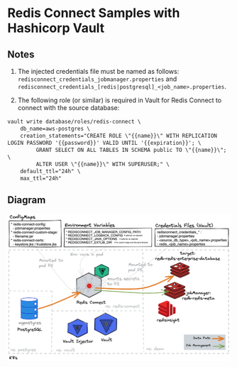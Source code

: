 # Redis Connect Samples with Hashicorp Vault

## Notes
1. The injected credentials file must be named as follows: `redisconnect_credentials_jobmanager.properties` and `redisconnect_credentials_[redis|postgresql]_<job_name>.properties`.

2. The following role (or similar) is required in Vault for Redis Connect to connect with the source database:
```
vault write database/roles/redis-connect \
    db_name=aws-postgres \
    creation_statements="CREATE ROLE \"{{name}}\" WITH REPLICATION LOGIN PASSWORD '{{password}}' VALID UNTIL '{{expiration}}'; \
         GRANT SELECT ON ALL TABLES IN SCHEMA public TO \"{{name}}\"; \
         ALTER USER \"{{name}}\" WITH SUPERUSER;" \
    default_ttl="24h" \
    max_ttl="24h"
```

## Diagram

!["Redis Connect in K8s with Vault"](redis-connect-k8s.png)
